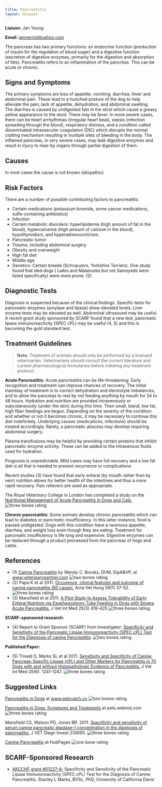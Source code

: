 ```yaml
---
title: Pancreatitis
layout: disease
---
```


**Liaison:** Jan Young

**Email:** [jannermd@yahoo.com](mailto:jannermd@yahoo.com)

The pancreas has two primary functions: an endocrine function
(production of insulin for the regulation of blood sugar) and a
digestive function (secretion of digestive enzymes, primarily for the
digestion and absorption of fats). Pancreatitis refers to an
inflammation of the pancreas. This can be acute or chronic.

## Signs and Symptoms

The primary symptoms are loss of appetite, vomiting, diarrhea, fever and
abdominal pain. These lead to a hunched posture of the dog to help
alleviate the pain, lack of appetite, dehydration, and abdominal
swelling. The diarrhea is caused by undigested fats in the stool which
cause a greasy yellow appearance to the stool. There may be fever. In
more severe cases, there can be heart arrhythmias (irregular heart
beat), sepsis (infection spreading through the blood), respiratory
distress, and a condition called disseminated intravascular coagulation
(DIC) which disrupts the normal clotting mechanism resulting in multiple
sites of bleeding in the body. The inflamed pancreas, in very severe
cases, may leak digestive enzymes and result in injury to near-by organs
through partial digestion of them.

## Causes

In most cases the cause is not known (idiopathic)

## Risk Factors

There are a number of possible contributing factors to pancreatitis:

- Certain medications (potassium bromide, some cancer medications,
  sulfa-containing antibiotics)
- Infection
- Certain metabolic disorders: hyperlipidemia (high amount of fat in
  the blood), hypercalcemia (high amount of calcium in the blood),
  hypothyroidism, and hyperadrenocorticism.
- Pancreatic tumor
- Trauma, including abdominal surgery
- Obesity and overweight
- High fat diet
- Middle age
- Genetics: Certain breeds (Schnauzers, Yorkshire Terriers). One study
  found that sled dogs ( Laikis and Malamutes but not Samoyeds were
  listed specifically) were more prone. (2)

## Diagnostic Tests

Diagnosis is suspected because of the clinical findings. Specific tests
for pancreatic enzymes (amylase and lipase) show elevated levels. Liver
enzyme tests may be elevated as well. Abdominal ultrasound may be
useful. A recent grant study sponsored by SCARF found that a new test,
pancreatic lipase immunoreactivity (SPEC cPL) may be useful (4, 5) and
this is becoming the gold standard test.

## Treatment Guidelines

> **Note:** Treatment of animals should only be performed by a licensed
> veterinarian. Veterinarians should consult the current literature and
> current pharmacological formularies before initiating any treatment
> protocol.

**Acute Pancreatitis:** Acute pancreatitis can be life-threatening.
Early recognition and treatment can improve chances of recovery. The
initial mainstay of treatment is to correct dehydration and electrolyte
imbalances, and to allow the pancreas to rest by not feeding anything by
mouth for 24 to 48 hours. Hydration and nutrition are provided
intravenously or subcutaneously (under the skin) during this time. Then
small, bland, low fat, high fiber feedings are begun. Depending on the
severity of the condition and whether or not it becomes chronic, it may
be necessary to continue this diet indefinitely. Underlying causes
(medications, infections) should be treated accordingly. Rarely, a
pancreatic abscess may develop requiring abdominal surgery.

Plasma transfusions may be helpful by providing certain proteins that
inhibit pancreatic enzyme activity. These can be added to the
intravenous fluids used for hydration.

Prognosis is unpredictable. Mild cases may have full recovery and a low
fat diet is all that is needed to prevent recurrence or complications.

Recent studies (3) have found that early enteral (by mouth rather than
by vein) nutrition allows for better health of the intestines and thus a
more rapid recovery. Pain relievers are used as appropriate.

The Royal Veterinary College in London has completed a study on the
[Nutritional Management of Acute Pancreatitis in Dogs and
Cats. ](https://pubmed.ncbi.nlm.nih.gov/24690138/)![three
bones
rating](/img/3-bones.gif)

**Chronic pancreatitis:** Some animals develop chronic pancreatitis
which can lead to diabetes or pancreatic insufficiency. In this latter
instance, food is passed undigested. Dogs with this condition have a
ravenous appetite, diarrhea, and weight loss even though they are
eating. Treatment for pancreatic insufficiency is life long and
expensive. Digestive enzymes can be replaced through a product processed
from the pancreas of hogs and cattle.

## References

- (1) [Canine
  Pancreatitis](http://www.veterinarypartner.com/Content.plx?P=A&A=2214)
  by Wendy C. Brooks, DVM, DipABVP, at www.veterinarypartner.com ![two
bones
rating](/img/2-bones.gif)
- (2) Papa K et al 2011. [Occurence, clinical features and outcome of
  canine pancreatitis (80
  cases).](http://www.ncbi.nlm.nih.gov/pubmed/21354940)
  Acta Vet Hung 59(1) 37-52. ![three bones
rating](/img/3-bones.gif)
- (3) Mansfield et al 2011. [A Pilot Study to Assess Tolerability of Early
  Enteral Nutrition via Esophagostomy Tube Feeding in Dogs with Severe
  Acute
  Pancreatitis.](http://www.ncbi.nlm.nih.gov/pubmed/21418318)
  J Vet Int Med 25(3) 419-425 ![three bones
rating](/img/3-bones.gif)

**SCARF-sponsored research:**

- (4) Report to Grant Sponsor (SCARF) from
  Investigator: [Specificity and Sensitivity of the Pancreatic
  Lipase Immunoreactivity (SPEC cPL) Test for the Diagnosis of canine
  Pancreatitis](/research/current-studies/akcchf-grant-1227-a):
  ![two bones
rating](/img/2-bones.gif)

**Published Paper:**

- (5) Trivedi S, Marks SL et al 2011. [Sensitivity and
  Specificity of Canine Pancreas-Specific Lipase (cPL) and Other Markers
  for Pancreatitis in 70 Dogs with and without Histopathologic Evidence of
  Pancreatitis.](https://onlinelibrary.wiley.com/doi/full/10.1111/j.1939-1676.2011.00793.x)
  J Vet Int Med 25(6): 1241-1247. ![three bones
rating](/img/3-bones.gif)

## Suggested Links

[Pancreatitis in
Dogs](https://www.petcoach.co/article/pancreatitis-inflammation-in-dogs/)
at www.petcoach.co ![two bones
rating](/img/2-bones.gif)

[Pancreatitis in Dogs: Symptoms and
Treatments](http://pets.webmd.com/dogs/dog-pancreatitis-symptoms-and-treatment)
at pets.webmd.com ![three bones
rating](/img/3-bones.gif)

Mansfield CS, Watson PD, Jones BR. 2011. [Specificity and sensitivity
of serum canine pancreatic elastase-1 concentration in the diagnosis of
pancreatitis.](http://vdi.sagepub.com/content/23/4/691.full.pdf)
J VET Diagn Invest 23(691). ![three bones
rating](/img/3-bones.gif)

[Canine
Pancreatitis](http://shelleycetin.hubpages.com/hub/Canine-Pancreatitis)
at HubPages ![one bone
rating](/img/1-bone.gif)

## SCARF-Sponsored Research

- [AKCCHF grant #01227-A:](/research/current-studies/akcchf-grant-1227-a) Specificity and Sensitivity of the Pancreatic Lipase Immunoreactivity (SPEC cPL) Test for the Diagnosis of Canine Pancreatitis. Stanley L Marks, BVSc, PhD, University of California Davis
